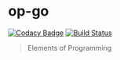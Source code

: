 # op-go

[![Codacy Badge](https://api.codacy.com/project/badge/Grade/c71141a8ea664afba492c6278d9944bf)](https://app.codacy.com/app/zwfang/op-go?utm_source=github.com&utm_medium=referral&utm_content=zwfang/op-go&utm_campaign=Badge_Grade_Dashboard)
[![Build Status](https://travis-ci.com/zwfang/op-go.svg?branch=master)](https://travis-ci.com/zwfang/op-go)

> Elements of Programming
